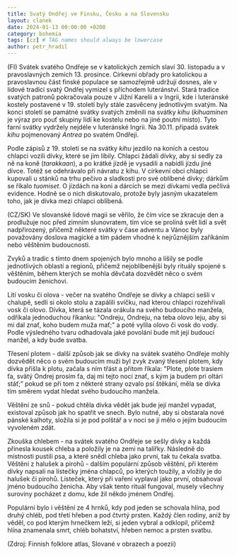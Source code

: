 ```yaml
---
title: Svatý Ondřej ve Finsku, Česku a na Slovensku
layout: clanek
date: 2024-01-13 00:00:00 +0200
category: bohemia
tags: [cz] # TAG names should always be lowercase
author: petr_hradil
---
```


(FI)
Svátek svatého Ondřeje se v katolických zemích slaví 30. listopadu a v pravoslavných zemích 13. prosince. Církevní obřady pro katolickou a pravoslavnou část finské populace se samozřejmě udržují dosnes, ale v lidové tradici svatý Ondřej vymizel s příchodem luteránství. Stará tradice svatých patronů pokračovala pouze v Jižní Karelii a v Ingrii, kde i luteránské kostely postavené v 19. století byly stále zasvěceny jednotlivým svatým. Na konci století se památné svátky svatých změnili na svátky *kihu* (*kihuaminen* je výraz pro pouť skupiny lidí ke kostelu nebo na jiné poutní místo). Tyto farní svátky vydržely nejdéle v luteránské Ingrii. Na 30.11. připadá svátek *kihu* pojmenovaný *Antrea* po svatém Ondřeji. 

Podle zápisů z 19. století se na svátky *kihu* jezdilo na koních a cestou chlapci vozili dívky, které se jim líbily. Chlapci žádali dívky, aby si sedly za ně na koně (*tarakkaan*), a po krátké jízdě je vysadili a nabídli jízdu jiné dívce. Totéž se odehrávalo při návratu z kihu. V církevní obci chlapci kupovali u stánků na trhu pečivo a sladkosti pro své oblíbené dívky; dárkům se říkalo *tuomiset*. O jízdách na koni a dárcích se mezi dívkami vedla pečlivá evidence. Hodně se o nich diskutovalo, protože byly jasným ukazatelem toho, jak je dívka mezi chlapci oblíbená.

(CZ/SK) 
Ve slovanské lidové magii se věřilo, že čím více se zkracuje den a prodlužuje noc před zimním slunovratem, tím více se prolíná svět lidí a svět nadpřirozený, přičemž některé svátky v čase adventu a Vánoc byly považovány doslova magické a tím pádem vhodné k nejrůznějším zaříkáním nebo věštěním budoucnosti.

Zvyků a tradic s tímto dnem spojených bylo  mnoho a lišily se podle jednotlivých oblastí a regionů, přičemž nejoblíbenější byly rituály spojené s věštěním, během kterých se mohla děvčata dozvědět něco o svém budoucím ženichovi.

Lití vosku či olova - večer na svatého Ondřeje se dívky a chlapci sešli v chalupě, sedli si okolo stolu a zapálili svíčku, nad kterou chlapci rozehřívali vosk či olovo. Dívka, která se tázala orákula na svého budoucího manžela, odříkala jednoduchou říkanku: "Ondreju, Ondreju, na teba olovo leju, aby si mi dal znať, koho budem muža mať;” a poté vylila olovo či vosk do vody. Podle výsledného tvaru odhadovala jaké povolání bude mít její budoucí manžel, a kdy bude svatba. 

Třesení plotem - další způsob jak se dívky na svátek svatého Ondřeje mohly dozvědět něco o svém budoucím muži byl zvyk zvaný třesení plotem, kdy dívka přišla k plotu, začala s ním třást a přitom říkala: "Plote, plote trasiem ťa, svätý Ondrej prosím ťa, daj mi tejto noci znať, s kým ja budem pri oltári stáť;” pokud se při tom z některé strany ozvalo psí štěkání, měla se dívka tím směrem vydat hledat svého budoucího manžela.

Věštění ze snů - pokud chtěla dívka vědět jak bude její manžel vypadat, existoval způsob jak ho spatřit ve snech. Bylo nutné, aby si obstarala nové pánské kalhoty, složila si je pod polštář a v noci se jí mělo o jejím budoucím vyvoleném zdát.

Zkouška chlebem - na svátek svatého Ondřeje se sešly dívky a každá přinesla kousek chleba a položily je na zemi na talířky. Následně do místnosti pustili psa, a které snědl chleba jako první, tak tu čekala svatba.
Věštění z halušek a pirohů - dalším populární způsob věštění, při kterém dívky napsali na lístečky jména chlapců, po kterých toužily, a vložily je do halušek či pirohů. Lísteček, který při vaření vyplaval jako první, obsahoval jméno budoucího ženicha. Aby však tento rituál fungoval, musely všechny suroviny pocházet z domu, kde žil někdo jménem Ondřej. 

Populární bylo i věštění ze 4 hrnků, kdy pod jeden se schovala hlína, pod druhý chléb, pod třetí hřeben a pod čtvrtý prsten. Každý člen rodiny, aniž by věděl, co pod kterým hrnečkem leží, si jeden vybral a odklopil, přičemž hlína znamenala smrt, chléb bohatství, hřeben nemoc a prsten svatbu.

(Zdroj: Finnish folklore atlas, Slované v obrazech a poezii)